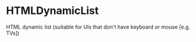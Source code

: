 # HTMLDynamicList
HTML dynamic list (suitable for UIs that don't have keyboard or mouse [e.g. TVs])
